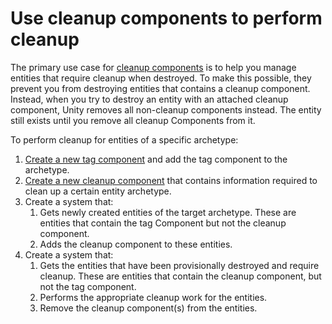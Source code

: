 # Use cleanup components to perform cleanup

The primary use case for [cleanup components](components-cleanup.md) is to help you manage entities that require cleanup when destroyed. To make this possible, they prevent you from destroying entities that contains a cleanup component. Instead, when you try to destroy an entity with an attached cleanup component, Unity removes all non-cleanup components instead. The entity still exists until you remove all cleanup Components from it.

To perform cleanup for entities of a specific archetype:

1. [Create a new tag component](components-tag-create.md) and add the tag component to the archetype.
2. [Create a new cleanup component](components-cleanup-create.md) that contains information required to clean up a certain entity archetype.
3. Create a system that:
   1. Gets newly created entities of the target archetype. These are entities that contain the tag Component but not the cleanup component.
   2. Adds the cleanup component to these entities.
4. Create a system that:
   1. Gets the entities that have been provisionally destroyed and require cleanup. These are entities that contain the cleanup component, but not the tag component.
   2. Performs the appropriate cleanup work for the entities.
   3. Remove the cleanup component(s) from the entities.
